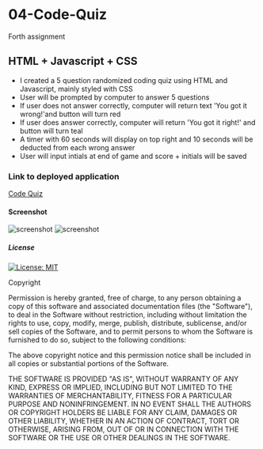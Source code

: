 # 04-Code-Quiz
Forth assignment

## HTML + Javascript + CSS
- I created a 5 question randomized coding quiz using HTML and Javascript, mainly styled with CSS
- User will be prompted by computer to answer 5 questions 
- If user does not answer correctly, computer will return text 'You got it wrong!'and button will turn red
- If user does answer correctly, computer will return 'You got it right!' and button will turn teal
- A timer with 60 seconds will display on top right and 10 seconds will be deducted from each wrong answer
- User will input intials at end of game and score + initials will be saved

### Link to deployed application

<a href="https://lyndseyfin.github.io/04-Code-Quiz/"> Code Quiz</a>

#### Screenshot
![screenshot](images/codequiz.png)
![screenshot](images/codequiz2.png)

##### License

[![License: MIT](https://img.shields.io/badge/License-MIT-yellow.svg)](https://opensource.org/licenses/MIT)

Copyright <YEAR> <COPYRIGHT HOLDER>

Permission is hereby granted, free of charge, to any person obtaining a copy of this software and associated documentation files (the "Software"), to deal in the Software without restriction, including without limitation the rights to use, copy, modify, merge, publish, distribute, sublicense, and/or sell copies of the Software, and to permit persons to whom the Software is furnished to do so, subject to the following conditions:

The above copyright notice and this permission notice shall be included in all copies or substantial portions of the Software.

THE SOFTWARE IS PROVIDED "AS IS", WITHOUT WARRANTY OF ANY KIND, EXPRESS OR IMPLIED, INCLUDING BUT NOT LIMITED TO THE WARRANTIES OF MERCHANTABILITY, FITNESS FOR A PARTICULAR PURPOSE AND NONINFRINGEMENT. IN NO EVENT SHALL THE AUTHORS OR COPYRIGHT HOLDERS BE LIABLE FOR ANY CLAIM, DAMAGES OR OTHER LIABILITY, WHETHER IN AN ACTION OF CONTRACT, TORT OR OTHERWISE, ARISING FROM, OUT OF OR IN CONNECTION WITH THE SOFTWARE OR THE USE OR OTHER DEALINGS IN THE SOFTWARE.


